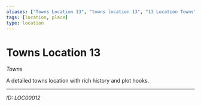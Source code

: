 ```yaml
---
aliases: ["Towns Location 13", "towns location 13", "13 Location Towns"]
tags: [location, place]
type: location
---
```


# Towns Location 13

*Towns*

A detailed towns location with rich history and plot hooks.

---
*ID: LOC00012*